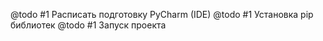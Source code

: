 @todo #1 Расписать подготовку PyCharm (IDE)
@todo #1 Установка pip библиотек
@todo #1 Запуск проекта
